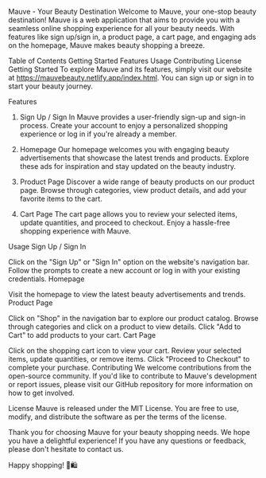 Mauve - Your Beauty Destination
Welcome to Mauve, your one-stop beauty destination! Mauve is a web application that aims to provide you with a seamless online shopping experience for all your beauty needs. With features like sign up/sign in, a product page, a cart page, and engaging ads on the homepage, Mauve makes beauty shopping a breeze.

Table of Contents
Getting Started
Features
Usage
Contributing
License
Getting Started
To explore Mauve and its features, simply visit our website at https://mauvebeauty.netlify.app/index.html. You can sign up or sign in to start your beauty journey.

Features
1. Sign Up / Sign In
Mauve provides a user-friendly sign-up and sign-in process. Create your account to enjoy a personalized shopping experience or log in if you're already a member.

2. Homepage
Our homepage welcomes you with engaging beauty advertisements that showcase the latest trends and products. Explore these ads for inspiration and stay updated on the beauty industry.

3. Product Page
Discover a wide range of beauty products on our product page. Browse through categories, view product details, and add your favorite items to the cart.

4. Cart Page
The cart page allows you to review your selected items, update quantities, and proceed to checkout. Enjoy a hassle-free shopping experience with Mauve.

Usage
Sign Up / Sign In

Click on the "Sign Up" or "Sign In" option on the website's navigation bar.
Follow the prompts to create a new account or log in with your existing credentials.
Homepage

Visit the homepage to view the latest beauty advertisements and trends.
Product Page

Click on "Shop" in the navigation bar to explore our product catalog.
Browse through categories and click on a product to view details.
Click "Add to Cart" to add products to your cart.
Cart Page

Click on the shopping cart icon to view your cart.
Review your selected items, update quantities, or remove items.
Click "Proceed to Checkout" to complete your purchase.
Contributing
We welcome contributions from the open-source community. If you'd like to contribute to Mauve's development or report issues, please visit our GitHub repository for more information on how to get involved.

License
Mauve is released under the MIT License. You are free to use, modify, and distribute the software as per the terms of the license.

Thank you for choosing Mauve for your beauty shopping needs. We hope you have a delightful experience! If you have any questions or feedback, please don't hesitate to contact us.

Happy shopping! 💄🛍️


